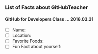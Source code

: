 ### List of Facts about GitHubTeacher
#### GitHub for Developers Class ... 2016.03.31

- [ ] Name:
- [ ] Location:
- [ ] Favorite Foods:
- [ ] Fun Fact about yourself: 
